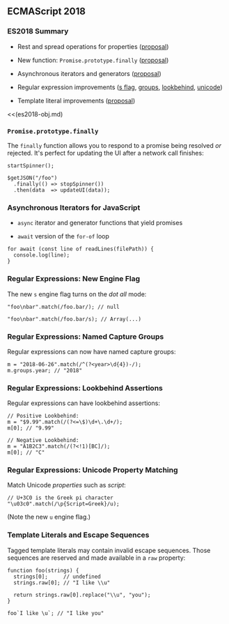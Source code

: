 ## ECMAScript 2018

### ES2018 Summary

   * Rest and spread operations for properties
     ([proposal](https://github.com/tc39/proposal-object-rest-spread))

   * New function: `Promise.prototype.finally`
     ([proposal](https://github.com/tc39/proposal-promise-finally))

   * Asynchronous iterators and generators
     ([proposal](https://github.com/tc39/proposal-async-iteration))

   * Regular expression improvements
     ([s flag][], [groups][], [lookbehind][], [unicode][])

   * Template literal improvements
     ([proposal](https://github.com/tc39/proposal-template-literal-revision))

[s flag]: https://github.com/tc39/proposal-regexp-dotall-flag
[groups]: https://github.com/tc39/proposal-regexp-named-groups
[lookbehind]: https://github.com/tc39/proposal-regexp-lookbehind
[unicode]: https://github.com/tc39/proposal-regexp-unicode-property-escapes

<<(es2018-obj.md)

### `Promise.prototype.finally`

The `finally` function allows you to respond to a promise being
resolved *or* rejected.  It's perfect for updating the UI after a
network call finishes:

~~~ {.javascript}
startSpinner();

$getJSON("/foo")
  .finally(() => stopSpinner())
  .then(data  => updateUI(data));
~~~

### Asynchronous Iterators for JavaScript

  * `async` iterator and generator functions that yield promises

  * `await` version of the `for-of` loop

~~~ {.javascript}
for await (const line of readLines(filePath)) {
  console.log(line);
}
~~~

### Regular Expressions: New Engine Flag

The new `s` engine flag turns on the *dot all* mode:

~~~ {.javascript}
"foo\nbar".match(/foo.bar/); // null

"foo\nbar".match(/foo.bar/s); // Array(...)
~~~


### Regular Expressions: Named Capture Groups

 Regular expressions can now have named capture groups:

~~~ {.javascript}
m = "2018-06-26".match(/^(?<year>\d{4})-/);
m.groups.year; // "2018"
~~~

### Regular Expressions: Lookbehind Assertions

Regular expressions can have lookbehind assertions:

~~~ {.javascript}
// Positive Lookbehind:
m = "$9.99".match(/(?<=\$)\d+\.\d+/);
m[0]; // "9.99"

// Negative Lookbehind:
m = "A1B2C3".match(/(?<!1)[BC]/);
m[0]; // "C"
~~~

### Regular Expressions: Unicode Property Matching

Match Unicode *properties* such as *script*:

~~~ {.javascript}
// U+3C0 is the Greek pi character
"\u03c0".match(/\p{Script=Greek}/u);
~~~

(Note the new `u` engine flag.)

### Template Literals and Escape Sequences

Tagged template literals may contain invalid escape sequences.  Those
sequences are reserved and made available in a `raw` property:

~~~ {.javascript}
function foo(strings) {
  strings[0];     // undefined
  strings.raw[0]; // "I like \\u"

  return strings.raw[0].replace("\\u", "you");
}

foo`I like \u`; // "I like you"
~~~
